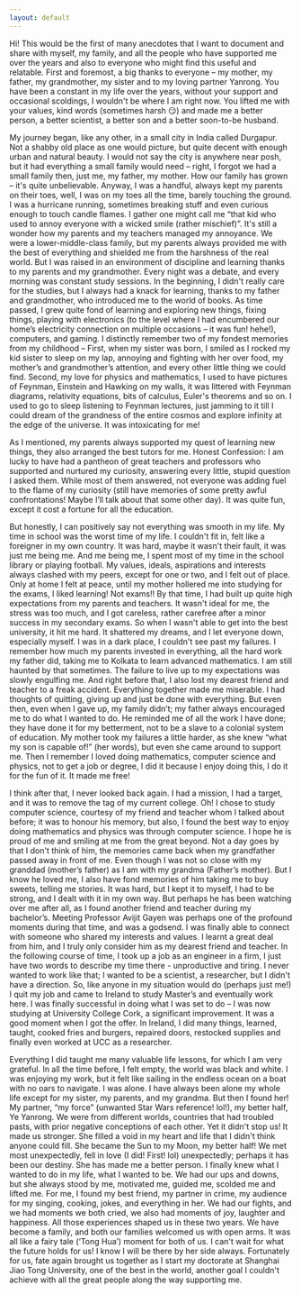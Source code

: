 ```yaml
---
layout: default
---
```


Hi! This would be the first of many anecdotes that I want to document and share with myself, my family, and all the people who have supported me over the years and also to everyone who might find this useful and relatable. First and foremost, a big thanks to everyone – my mother, my father, my grandmother, my sister and to my loving partner Yanrong. You have been a constant in my life over the years, without your support and occasional scoldings, I wouldn't be where I am right now. You lifted me with your values, kind words (sometimes harsh 😏) and made me a better person, a better scientist, a better son and a better soon-to-be husband. 

My journey began, like any other, in a small city in India called Durgapur. Not a shabby old place as one would picture, but quite decent with enough urban and natural beauty. I would not say the city is anywhere near posh, but it had everything a small family would need – right, I forgot we had a small family then, just me, my father, my mother. How our family has grown – it's quite unbelievable. Anyway, I was a handful, always kept my parents on their toes, well, I was on my toes all the time, barely touching the ground. I was a hurricane running, sometimes breaking stuff and even curious enough to touch candle flames. I gather one might call me “that kid who used to annoy everyone with a wicked smile (rather mischief)”. It's still a wonder how my parents and my teachers managed my annoyance. We were a lower-middle-class family, but my parents always provided me with the best of everything and shielded me from the harshness of the real world. But I was raised in an environment of discipline and learning thanks to my parents and my grandmother. Every night was a debate, and every morning was constant study sessions. In the beginning, I didn't really care for the studies, but I always had a knack for learning, thanks to my father and grandmother, who introduced me to the world of books. As time passed, I grew quite fond of learning and exploring new things, fixing things, playing with electronics (to the level where I had encumbered our home’s electricity connection on multiple occasions – it was fun! hehe!), computers, and gaming. I distinctly remember two of my fondest memories from my childhood –  First, when my sister was born, I smiled as I rocked my kid sister to sleep on my lap, annoying and fighting with her over food, my mother’s and grandmother’s attention, and every other little thing we could find. Second, my love for physics and mathematics, I used to have pictures of Feynman, Einstein and Hawking on my walls, it was littered with Feynman diagrams, relativity equations, bits of calculus, Euler's theorems and so on. I used to go to sleep listening to Feynman lectures, just jamming to it till I could dream of the grandness of the entire cosmos and explore infinity at the edge of the universe. It was intoxicating for me!

As I mentioned, my parents always supported my quest of learning new things, they also arranged the best tutors for me. Honest Confession: I am lucky to have had a pantheon of great teachers and professors who supported and nurtured my curiosity, answering every little, stupid question I asked them. While most of them answered, not everyone was adding fuel to the flame of my curiosity (still have memories of some pretty awful confrontations! Maybe I’ll talk about that some other day). It was quite fun, except it cost a fortune for all the education. 

But honestly, I can positively say not everything was smooth in my life. My time in school was the worst time of my life. I couldn't fit in, felt like a foreigner in my own country. It was hard, maybe it wasn't their fault, it was just me being me. And me being me, I spent most of my time in the school library or playing football. My values, ideals, aspirations and interests always clashed with my peers, except for one or two, and I felt out of place. Only at home I felt at peace, until my mother hollered me into studying for the exams, I liked learning! Not exams!! By that time, I had built up quite high expectations from my parents and teachers. It wasn't ideal for me, the stress was too much, and I got careless, rather carefree after a minor success in my secondary exams. So when I wasn't able to get into the best university, it hit me hard. It shattered my dreams, and I let everyone down, especially myself. I was in a dark place, I couldn't see past my failures. I remember how much my parents invested in everything, all the hard work my father did, taking me to Kolkata to learn advanced mathematics. I am still haunted by that sometimes. The failure to live up to my expectations was slowly engulfing me. And right before that, I also lost my dearest friend and teacher to a freak accident. Everything together made me miserable. I had thoughts of quitting, giving up and just be done with everything. But even then, even when I gave up, my family didn’t; my father always encouraged me to do what I wanted to do.  He reminded me of all the work I have done; they have done it for my betterment, not to be a slave to a colonial system of education. My mother took my failures a little harder, as she knew “what my son is capable of!” (her words), but even she came around to support me. Then I remember I loved doing mathematics, computer science and physics, not to get a job or degree, I did it because I enjoy doing this, I do it for the fun of it. It made me free!

I think after that, I never looked back again. I had a mission, I had a target, and it was to remove the tag of my current college. Oh! I chose to study computer science, courtesy of my friend and teacher whom I talked about before; it was to honour his memory, but also, I found the best way to enjoy doing mathematics and physics was through computer science. I hope he is proud of me and smiling at me from the great beyond. Not a day goes by that I don't think of him, the memories came back when my grandfather passed away in front of me. Even though I was not so close with my granddad (mother’s father) as I am with my grandma (Father’s mother). But I know he loved me, I also have fond memories of him taking me to buy sweets, telling me stories. It was hard, but I kept it to myself, I had to be strong, and I dealt with it in my own way.  But perhaps he has been watching over me after all, as I found another friend and teacher during my bachelor’s. Meeting Professor Avijit Gayen was perhaps one of the profound moments during that time, and was a godsend. I was finally able to connect with someone who shared my interests and values. I learnt a great deal from him, and I truly only consider him as my dearest friend and teacher. In the following course of time, I took up a job as an engineer in a firm, I just have two words to describe my time there - unproductive and tiring. I never wanted to work like that; I wanted to be a scientist, a researcher, but I didn't have a direction. So, like anyone in my situation would do (perhaps just me!) I quit my job and came to Ireland to study Master’s and eventually work here. I was finally successful in doing what I was set to do – I was now studying at University College Cork, a significant improvement. It was a good moment when I got the offer. In Ireland, I did many things, learned, taught, cooked fries and burgers, repaired doors, restocked supplies and finally even worked at UCC as a researcher. 

Everything I did taught me many valuable life lessons, for which I am very grateful. In all the time before, I felt empty, the world was black and white. I was enjoying my work, but it felt like sailing in the endless ocean on a boat with no oars to navigate. I was alone. I have always been alone my whole life except for my sister, my parents, and my grandma. But then I found her! My partner, “my force” (unwanted Star Wars reference! lol!), my better half, Ye Yanrong. We were from different worlds, countries that had troubled pasts, with prior negative conceptions of each other. Yet it didn't stop us! It made us stronger. She filled a void in my heart and life that I didn't think anyone could fill. She became the Sun to my Moon, my better half! We met most unexpectedly, fell in love (I did! First! lol) unexpectedly; perhaps it has been our destiny. She has made me a better person. I finally knew what I wanted to do in my life, what I wanted to be. We had our ups and downs, but she always stood by me, motivated me, guided me, scolded me and lifted me. For me, I found my best friend, my partner in crime, my audience for my singing, cooking, jokes, and everything in her. We had our fights, and we had moments we both cried, we also had moments of joy, laughter and happiness. All those experiences shaped us in these two years. We have become a family, and both our families welcomed us with open arms. It was all like a fairy tale (‘Tong Hua’) moment for both of us. I can't wait for what the future holds for us! I know I will be there by her side always. Fortunately for us, fate again brought us together as I start my doctorate at Shanghai Jiao Tong University, one of the best in the world, another goal I couldn't achieve with all the great people along the way supporting me.
